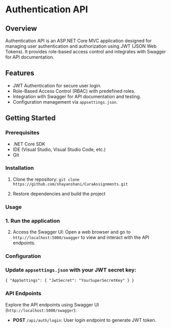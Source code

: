 # Authentication API

## Overview

Authentication API is an ASP.NET Core MVC application designed for managing user authentication and authorization using JWT (JSON Web Tokens). It provides role-based access control and integrates with Swagger for API documentation.

## Features

- JWT Authentication for secure user login.
- Role-Based Access Control (RBAC) with predefined roles.
- Integration with Swagger for API documentation and testing.
- Configuration management via `appsettings.json`.

## Getting Started

### Prerequisites

- .NET Core SDK
- IDE (Visual Studio, Visual Studio Code, etc.)
- Git

### Installation

1. Clone the repository:
``
git clone https://github.com/shayanshani/CuraAssignments.git
``

2. Restore dependencies and build the project

### Usage

### 1. Run the application

2. Access the Swagger UI:
Open a web browser and go to `http://localhost:5000/swagger` to view and interact with the API endpoints.

### Configuration

### Update `appsettings.json` with your JWT secret key:
``
{
"AppSettings": {
"JwtSecret": "YourSuperSecretKey"
}
}
``

### API Endpoints

Explore the API endpoints using Swagger UI (`http://localhost:5000/swagger`):

- **POST** `/api/auth/login`: User login endpoint to generate JWT token.

